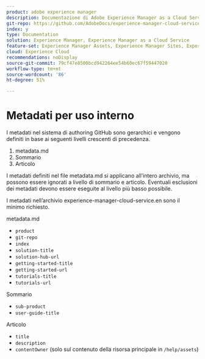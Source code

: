```yaml
---
product: adobe experience manager
description: Documentazione di Adobe Experience Manager as a Cloud Service.
git-repo: https://github.com/AdobeDocs/experience-manager-cloud-service.it-IT
index: y
type: Documentation
solution: Experience Manager, Experience Manager as a Cloud Service
feature-set: Experience Manager Assets, Experience Manager Sites, Experience Manager, Experience Manager Forms, Experience Manager Cloud Manager, Experience Manager Screens
cloud: Experience Cloud
recommendations: noDisplay
source-git-commit: 79cf47e8500bcd942264ee54b60ec67f59447020
workflow-type: tm+mt
source-wordcount: '86'
ht-degree: 51%

---
```



# Metadati per uso interno

I metadati nel sistema di authoring GitHub sono gerarchici e vengono definiti in base ai seguenti livelli crescenti di precedenza.

1. metadata.md
1. Sommario
1. Articolo

I metadati definiti nel file metadata.md si applicano all’intero archivio, ma possono essere ignorati a livello di sommario e articolo. Eventuali esclusioni dei metadati devono essere eseguite al livello più basso possibile.

I metadati nell’archivio experience-manager-cloud-service.en sono il minimo richiesto.

metadata.md

* `product`
* `git-repo`
* `index`
* `solution-title`
* `solution-hub-url`
* `getting-started-title`
* `getting-started-url`
* `tutorials-title`
* `tutorials-url`

Sommario

* `sub-product`
* `user-guide-title`

Articolo

* `title`
* `description`
* `contentOwner` (solo sul contenuto della risorsa principale in `/help/assets`)
